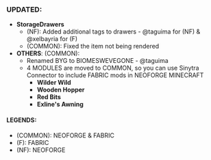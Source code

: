 ### UPDATED:
- **StorageDrawers** 
  - (NF): Added additional tags to drawers - @taguima for (NF) & @xelbayria for (F)
  - (COMMON): Fixed the item not being rendered
- **OTHERS**: (COMMON): 
  - Renamed BYG to BIOMESWEVEGONE - @taguima 
  - 4 MODULES are moved to COMMON, so you can use Sinytra Connector to include FABRIC mods in NEOFORGE MINECRAFT
    - **Wilder Wild**
    - **Wooden Hopper**
    - **Red Bits**
    - **Exline's Awning**

#### LEGENDS:
- (COMMON): NEOFORGE & FABRIC 
- (F): FABRIC
- (NF): NEOFORGE